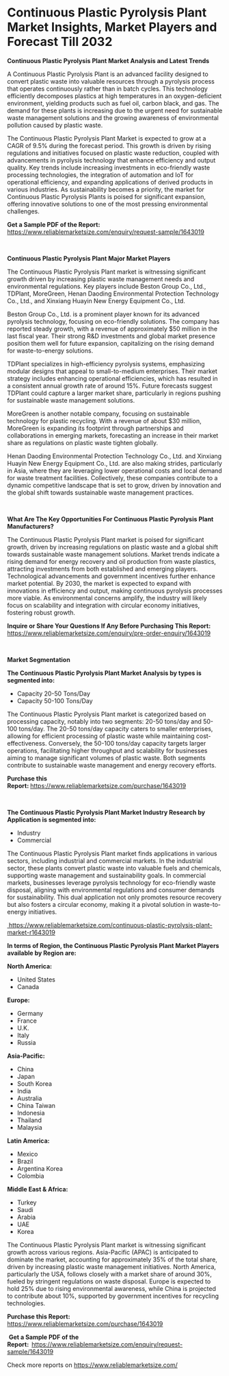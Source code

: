 <p><h1>Continuous Plastic Pyrolysis Plant Market Insights, Market Players and Forecast Till 2032</h1></p><p><strong>Continuous Plastic Pyrolysis Plant Market Analysis and Latest Trends</strong></p>
<p><p>A Continuous Plastic Pyrolysis Plant is an advanced facility designed to convert plastic waste into valuable resources through a pyrolysis process that operates continuously rather than in batch cycles. This technology efficiently decomposes plastics at high temperatures in an oxygen-deficient environment, yielding products such as fuel oil, carbon black, and gas. The demand for these plants is increasing due to the urgent need for sustainable waste management solutions and the growing awareness of environmental pollution caused by plastic waste.</p><p>The Continuous Plastic Pyrolysis Plant Market is expected to grow at a CAGR of 9.5% during the forecast period. This growth is driven by rising regulations and initiatives focused on plastic waste reduction, coupled with advancements in pyrolysis technology that enhance efficiency and output quality. Key trends include increasing investments in eco-friendly waste processing technologies, the integration of automation and IoT for operational efficiency, and expanding applications of derived products in various industries. As sustainability becomes a priority, the market for Continuous Plastic Pyrolysis Plants is poised for significant expansion, offering innovative solutions to one of the most pressing environmental challenges.</p></p>
<p><strong>Get a Sample PDF of the Report:&nbsp;</strong> <a href="https://www.reliablemarketsize.com/enquiry/request-sample/1643019?utm_campaign=1884&utm_medium=2&utm_source=Github&utm_content=ia&utm_term=19022025&utm_id=continuous-plastic-pyrolysis-plant">https://www.reliablemarketsize.com/enquiry/request-sample/1643019</a></p>
<p>&nbsp;</p>
<p><strong>Continuous Plastic Pyrolysis Plant Major Market Players</strong></p>
<p><p>The Continuous Plastic Pyrolysis Plant market is witnessing significant growth driven by increasing plastic waste management needs and environmental regulations. Key players include Beston Group Co., Ltd., TDPlant, MoreGreen, Henan Daoding Environmental Protection Technology Co., Ltd., and Xinxiang Huayin New Energy Equipment Co., Ltd. </p><p>Beston Group Co., Ltd. is a prominent player known for its advanced pyrolysis technology, focusing on eco-friendly solutions. The company has reported steady growth, with a revenue of approximately $50 million in the last fiscal year. Their strong R&D investments and global market presence position them well for future expansion, capitalizing on the rising demand for waste-to-energy solutions.</p><p>TDPlant specializes in high-efficiency pyrolysis systems, emphasizing modular designs that appeal to small-to-medium enterprises. Their market strategy includes enhancing operational efficiencies, which has resulted in a consistent annual growth rate of around 15%. Future forecasts suggest TDPlant could capture a larger market share, particularly in regions pushing for sustainable waste management solutions.</p><p>MoreGreen is another notable company, focusing on sustainable technology for plastic recycling. With a revenue of about $30 million, MoreGreen is expanding its footprint through partnerships and collaborations in emerging markets, forecasting an increase in their market share as regulations on plastic waste tighten globally.</p><p>Henan Daoding Environmental Protection Technology Co., Ltd. and Xinxiang Huayin New Energy Equipment Co., Ltd. are also making strides, particularly in Asia, where they are leveraging lower operational costs and local demand for waste treatment facilities. Collectively, these companies contribute to a dynamic competitive landscape that is set to grow, driven by innovation and the global shift towards sustainable waste management practices.</p></p>
<p>&nbsp;</p>
<p><strong>What Are The Key Opportunities For Continuous Plastic Pyrolysis Plant Manufacturers?</strong></p>
<p><p>The Continuous Plastic Pyrolysis Plant market is poised for significant growth, driven by increasing regulations on plastic waste and a global shift towards sustainable waste management solutions. Market trends indicate a rising demand for energy recovery and oil production from waste plastics, attracting investments from both established and emerging players. Technological advancements and government incentives further enhance market potential. By 2030, the market is expected to expand with innovations in efficiency and output, making continuous pyrolysis processes more viable. As environmental concerns amplify, the industry will likely focus on scalability and integration with circular economy initiatives, fostering robust growth.</p></p>
<p><strong>Inquire or Share Your Questions If Any Before Purchasing This Report:</strong> <a href="https://www.reliablemarketsize.com/enquiry/pre-order-enquiry/1643019?utm_campaign=1884&utm_medium=2&utm_source=Github&utm_content=ia&utm_term=19022025&utm_id=continuous-plastic-pyrolysis-plant">https://www.reliablemarketsize.com/enquiry/pre-order-enquiry/1643019</a></p>
<p>&nbsp;</p>
<p><strong>Market Segmentation</strong></p>
<p><strong>The Continuous Plastic Pyrolysis Plant Market Analysis by types is segmented into:</strong></p>
<p><ul><li>Capacity 20-50 Tons/Day</li><li>Capacity 50-100 Tons/Day</li></ul></p>
<p><p>The Continuous Plastic Pyrolysis Plant market is categorized based on processing capacity, notably into two segments: 20-50 tons/day and 50-100 tons/day. The 20-50 tons/day capacity caters to smaller enterprises, allowing for efficient processing of plastic waste while maintaining cost-effectiveness. Conversely, the 50-100 tons/day capacity targets larger operations, facilitating higher throughput and scalability for businesses aiming to manage significant volumes of plastic waste. Both segments contribute to sustainable waste management and energy recovery efforts.</p></p>
<p><strong>Purchase this Report:&nbsp;</strong><a href="https://www.reliablemarketsize.com/purchase/1643019?utm_campaign=1884&utm_medium=2&utm_source=Github&utm_content=ia&utm_term=19022025&utm_id=continuous-plastic-pyrolysis-plant">https://www.reliablemarketsize.com/purchase/1643019</a></p>
<p>&nbsp;</p>
<p><strong>The Continuous Plastic Pyrolysis Plant Market Industry Research by Application is segmented into:</strong></p>
<p><ul><li>Industry</li><li>Commercial</li></ul></p>
<p><p>The Continuous Plastic Pyrolysis Plant market finds applications in various sectors, including industrial and commercial markets. In the industrial sector, these plants convert plastic waste into valuable fuels and chemicals, supporting waste management and sustainability goals. In commercial markets, businesses leverage pyrolysis technology for eco-friendly waste disposal, aligning with environmental regulations and consumer demands for sustainability. This dual application not only promotes resource recovery but also fosters a circular economy, making it a pivotal solution in waste-to-energy initiatives.</p></p>
<p><a href="https://www.reliablemarketsize.com/continuous-plastic-pyrolysis-plant-market-r1643019?utm_campaign=1884&utm_medium=2&utm_source=Github&utm_content=ia&utm_term=19022025&utm_id=continuous-plastic-pyrolysis-plant">&nbsp;https://www.reliablemarketsize.com/continuous-plastic-pyrolysis-plant-market-r1643019</a></p>
<p><strong>In terms of Region, the Continuous Plastic Pyrolysis Plant Market Players available by Region are:</strong></p>
<p>
    <p> <strong> North America: </strong>
        <ul>
            <li>United States</li>
            <li>Canada</li>
        </ul>
        </p> 
    <p> <strong> Europe: </strong>
        <ul>
            <li>Germany</li>
            <li>France</li>
            <li>U.K.</li>
            <li>Italy</li>
            <li>Russia</li>
        </ul>
        </p> 
    <p> <strong> Asia-Pacific: </strong>
        <ul>
            <li>China</li>
            <li>Japan</li>
            <li>South Korea</li>
            <li>India</li>
            <li>Australia</li>
            <li>China Taiwan</li>
            <li>Indonesia</li>
            <li>Thailand</li>
            <li>Malaysia</li>
        </ul>
        </p> 
    <p> <strong> Latin America: </strong>
        <ul>
            <li>Mexico</li>
            <li>Brazil</li>
            <li>Argentina Korea</li>
            <li>Colombia</li>
        </ul>
        </p> 
    <p> <strong> Middle East & Africa: </strong>
        <ul>
            <li>Turkey</li>
            <li>Saudi</li>
            <li>Arabia</li>
            <li>UAE</li>
            <li>Korea</li>
        </ul>
    </p>
    </p>
<p><p>The Continuous Plastic Pyrolysis Plant market is witnessing significant growth across various regions. Asia-Pacific (APAC) is anticipated to dominate the market, accounting for approximately 35% of the total share, driven by increasing plastic waste management initiatives. North America, particularly the USA, follows closely with a market share of around 30%, fueled by stringent regulations on waste disposal. Europe is expected to hold 25% due to rising environmental awareness, while China is projected to contribute about 10%, supported by government incentives for recycling technologies.</p></p>
<p><strong>Purchase this Report: </strong><a href="https://www.reliablemarketsize.com/purchase/1643019?utm_campaign=1884&utm_medium=2&utm_source=Github&utm_content=ia&utm_term=19022025&utm_id=continuous-plastic-pyrolysis-plant">https://www.reliablemarketsize.com/purchase/1643019</a></p>
<p>&nbsp;<strong>Get a Sample PDF of the Report:&nbsp;&nbsp;</strong><a href="https://www.reliablemarketsize.com/enquiry/request-sample/1643019?utm_campaign=1884&utm_medium=2&utm_source=Github&utm_content=ia&utm_term=19022025&utm_id=continuous-plastic-pyrolysis-plant">https://www.reliablemarketsize.com/enquiry/request-sample/1643019</a></p>
<p><strong></strong></p>
<p>Check more reports on <a href="https://www.reliablemarketsize.com/?utm_campaign=1884&utm_medium=2&utm_source=Github&utm_content=ia&utm_term=19022025&utm_id=continuous-plastic-pyrolysis-plant">https://www.reliablemarketsize.com/</a></p>